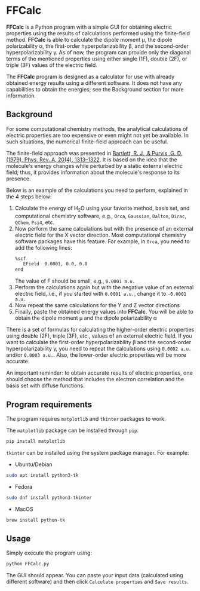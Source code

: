 # FFCalc
**FFCalc** is a Python program with a simple GUI for obtaining electric properties using the results of calculations performed using the finite-field method. **FFCalc** is able to calculate the dipole moment μ, the dipole polarizability α, the first-order hyperpolarizability β, and the second-order hyperpolarizability γ. As of now, the program can provide only the diagonal terms of the mentioned properties using either single (1F), double (2F), or triple (3F) values of the electric field.

The **FFCalc** program is designed as a calculator for use with already obtained energy results using a different software. It does not have any capabilities to obtain the energies; see the Background section for more information.

## Background

For some computational chemistry methods, the analytical calculations of electric properties are too expensive or even might not yet be available. In such situations, the numerical finite-field approach can be useful.

The finite-field approach was presented in [Bartlett, R. J., & Purvis, G. D. (1979), Phys. Rev. A, 20(4), 1313–1322](https://doi.org/10.1103/PhysRevA.20.1313). It is based on the idea that the molecule's energy changes while perturbed by a static external electric field; thus, it provides information about the molecule's response to its presence. 

Below is an example of the calculations you need to perform, explained in the 4 steps below:

1. Calculate the energy of H<sub>2</sub>O using your favorite method, basis set, and computational chemistry software, e.g., `Orca`, `Gaussian`, `Dalton`, `Dirac`, `QChem`, `Psi4`, etc.
2. Now perform the same calculations but with the presence of an external electric field for the X vector direction. Most computational chemistry software packages have this feature. For example, in `Orca`, you need to add the following lines:
    ```sh
    %scf
       EField  0.0001, 0.0, 0.0
    end
    ```
    The value of F should be small, e.g., `0.0001 a.u.`
3. Perform the calculations again but with the negative value of an external electric field, i.e., if you started with `0.0001 a.u.`, change it to `-0.0001 a.u.`
4. Now repeat the same calculations for the Y and Z vector directions
5. Finally, paste the obtained energy values into **FFCalc**. You will be able to obtain the dipole moment μ and the dipole polarizability α

There is a set of formulas for calculating the higher-order electric properties using double (2F), triple (3F), etc., values of an external electric field. If you want to calculate the first-order hyperpolarizability β and the second-order hyperpolarizability γ, you need to repeat the calculations using `0.0002 a.u.` and/or `0.0003 a.u.`. Also, the lower-order electric properties will be more accurate.

An important reminder: to obtain accurate results of electric properties, one should choose the method that includes the electron correlation and the basis set with diffuse functions.

## Program requirements

The program requires `matplotlib` and `tkinter` packages to work. 

The `matplotlib` package can be installed through `pip`:
```bash
pip install matplotlib
```

`tkinter` can be installed using the system package manager. For example:

* Ubuntu/Debian
```bash
sudo apt install python3-tk
```

* Fedora
```bash
sudo dnf install python3-tkinter
```

* MacOS
```bash
brew install python-tk
```

## Usage

Simply execute the program using:
```bash
python FFCalc.py
```

The GUI should appear. You can paste your input data (calculated using different software) and then click `Calculate properties` and `Save results`.
